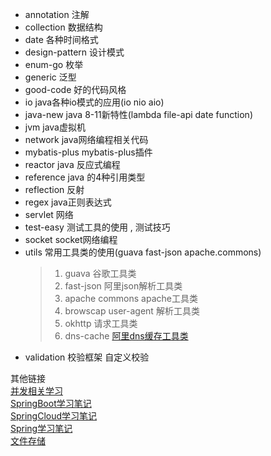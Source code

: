 * annotation          注解
* collection          数据结构
* date                各种时间格式
* design-pattern      设计模式
* enum-go             枚举
* generic             泛型
* good-code           好的代码风格
* io                  java各种io模式的应用(io nio aio)
* java-new               java 8-11新特性(lambda file-api date function)
* jvm                 java虚拟机
* network             java网络编程相关代码
* mybatis-plus        mybatis-plus插件
* reactor             java 反应式编程
* reference           java 的4种引用类型
* reflection          反射
* regex               java正则表达式
* servlet             网络    
* test-easy           测试工具的使用 , 测试技巧
* socket              socket网络编程
* utils               常用工具类的使用(guava fast-json apache.commons)
  > 1) guava            谷歌工具类 
  > 2) fast-json        阿里json解析工具类
  > 3) apache commons   apache工具类
  > 4) browscap         user-agent 解析工具类
  > 5) okhttp           请求工具类
  > 6) dns-cache        [阿里dns缓存工具类](https://github.com/alibaba/java-dns-cache-manipulator/tree/master/library)
* validation          校验框架 自定义校验


其他链接  
[并发相关学习](https://github.com/zrrd/currentroad)  
[SpringBoot学习笔记](https://github.com/zrrd/SpringBoot)  
[SpringCloud学习笔记](https://github.com/zrrd/SpringCloud)  
[Spring学习笔记](https://github.com/zrrd/Spring)  
[文件存储](https://github.com/zrrd/storage)